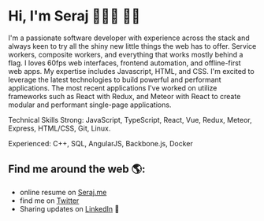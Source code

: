 # Hi, I'm Seraj 👨🏻‍💻 👋🏻

I'm a passionate software developer with experience across the stack and always keen to try all the shiny new little things the web has to offer. Service workers, composite workers, and everything that works mostly behind a flag. I loves 60fps web interfaces, frontend automation, and offline-first web apps. My expertise includes Javascript, HTML, and CSS. I'm excited to leverage the latest technologies to build powerful and performant applications. The most recent applications I've worked on utilize frameworks such as React with Redux, and Meteor with React to create modular and performant single-page applications.

Technical Skills Strong: JavaScript, TypeScript, React, Vue, Redux, Meteor, Express, HTML/CSS, Git, Linux.

Experienced: C++, SQL, AngularJS, Backbone.js, Docker

## Find me around the web 🌎:

- online resume on <a href="https://www.seraj.me">Seraj.me</a>
- find me on <a href="https://www.twitter.com/seraj">Twitter</a>
- Sharing updates on <a href="https://linkedin.com/in/svahdati">LinkedIn</a> 💼
